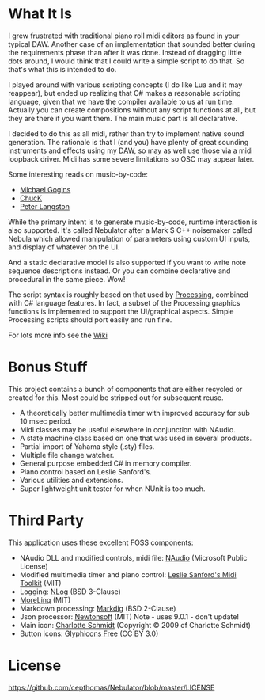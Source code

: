 
# What It Is
I grew frustrated with traditional piano roll midi editors as found in your typical DAW. Another case of an implementation that sounded better during the requirements phase than after it was done. Instead of dragging little dots around, I would think that I could write a simple script to do that. So that's what this is intended to do.  

I played around with various scripting concepts (I do like Lua and it may reappear), but ended up realizing that C# makes a reasonable scripting language, given that we have the compiler available to us at run time. Actually you can create compositions without any script functions at all, but they are there if you want them. The main music part is all declarative.  

I decided to do this as all midi, rather than try to implement native sound generation. The rationale is that I (and you) have plenty of great sounding instruments and effects using my [DAW](https://www.reaper.fm/), so may as well use those via a midi loopback driver. Midi has some severe limitations so OSC may appear later.  

Some interesting reads on music-by-code:
- [Michael Gogins](http://csoundjournal.com/issue17/gogins_composing_in_cpp.html)
- [ChucK](http://chuck.cs.princeton.edu/)
- [Peter Langston](http://www.langston.com/Papers/llfm.pdf)

While the primary intent is to generate music-by-code, runtime interaction is also supported. It's called Nebulator after a Mark S C++ noisemaker called Nebula which allowed manipulation of parameters using custom UI inputs, and display of whatever on the UI.

And a static declarative model is also supported if you want to write note sequence descriptions instead. Or you can combine declarative and procedural in the same piece. Wow!

The script syntax is roughly based on that used by [Processing](https://processing.org/), combined with C# language features. In fact, a subset of the Processing graphics functions is implemented to support the UI/graphical aspects. Simple Processing scripts should port easily and run fine.

For lots more info see the [Wiki](https://github.com/cepthomas/Nebulator/wiki)


# Bonus Stuff
This project contains a bunch of components that are either recycled or created for this. Most could be stripped out for subsequent reuse.
- A theoretically better multimedia timer with improved accuracy for sub 10 msec period.
- Midi classes may be useful elsewhere in conjunction with NAudio.
- A state machine class based on one that was used in several products.
- Partial import of Yahama style (.sty) files.
- Multiple file change watcher.
- General purpose embedded C# in memory compiler.
- Piano control based on Leslie Sanford's.
- Various utilities and extensions.
- Super lightweight unit tester for when NUnit is too much.


# Third Party
This application uses these excellent FOSS components:
- NAudio DLL and modified controls, midi file: [NAudio](https://github.com/naudio/NAudio) (Microsoft Public License)
- Modified multimedia timer and piano control: [Leslie Sanford's Midi Toolkit](https://github.com/tebjan/Sanford.Multimedia.Midi) (MIT)
- Logging: [NLog](http://nlog-project.org/) (BSD 3-Clause)
- [MoreLinq](https://morelinq.github.io) (MIT)
- Markdown processing: [Markdig](https://github.com/lunet-io/markdig) (BSD 2-Clause)
- Json processor: [Newtonsoft](https://www.nuget.org/packages/Newtonsoft.Json/) (MIT) Note - uses 9.0.1 - don't update!
- Main icon: [Charlotte Schmidt](http://pattedemouche.free.fr/) (Copyright © 2009 of Charlotte Schmidt)
- Button icons: [Glyphicons Free](http://glyphicons.com/) (CC BY 3.0)

# License
https://github.com/cepthomas/Nebulator/blob/master/LICENSE

